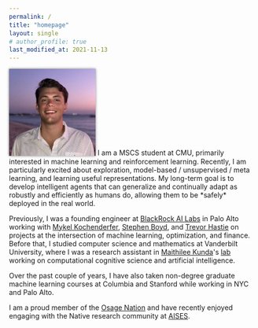 ```yaml
---
permalink: /
title: "homepage"
layout: single
# author_profile: true
last_modified_at: 2021-11-13
---
```

<img src="/assets/images/elb.jpg" alt="elb" class="align-right" width="35%" style="box-shadow: 0 0 5px #828282; margin-top: 0em; margin-bottom: 0em;"> 
I am a MSCS student at CMU, primarily interested in machine learning and reinforcement learning.
Recently, I am particularly excited about exploration,  model-based / unsupervised / meta learning, and learning useful representations.
My long-term goal is to develop intelligent agents that can generalize and continually adapt as robustly and efficiently as humans do, allowing them to be *safely* deployed in the real world.

Previously, I was a founding engineer at [BlackRock AI Labs](https://www.blackrock.com/corporate/ai) in Palo Alto working with 
[Mykel Kochenderfer](https://mykel.kochenderfer.com/),
[Stephen Boyd](https://web.stanford.edu/~boyd/),
and [Trevor Hastie](https://web.stanford.edu/~hastie/)
on projects at the intersection of machine learning, optimization, and finance. Before that, I studied computer science and mathematics at Vanderbilt University, where I was a research assistant in [Maithilee Kunda](https://my.vanderbilt.edu/mkunda/)'s [lab](https://my.vanderbilt.edu/aivaslab/) working on computational cognitive science and artificial intelligence. 

Over the past couple of years, I have also taken non-degree graduate machine learning courses at Columbia and Stanford while working in NYC and Palo Alto.

I am a proud member of the [Osage Nation](https://www.osagenation-nsn.gov/) and have recently enjoyed engaging with the Native research community at [AISES](https://conference.aises.org/).
